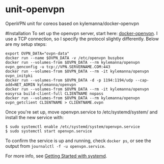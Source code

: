 # unit-openvpn
OpenVPN unit for coreos based on kylemanna/docker-openvpn

#Installation
To set up the openvpn server, start here:
[docker-openvpn](https://github.com/kylemanna/docker-openvpn). I use a TCP
connection, so I specify the protocol slightly differently. Below are my setup
steps:

    export OVPN_DATA="ovpn-data"
    docker run --name $OVPN_DATA -v /etc/openvpn busybox
    docker run --volumes-from $OVPN_DATA --rm kylemanna/openvpn ovpn_genconfig -u tcp://VPN.SERVERNAME.COM:443
    docker run --volumes-from $OVPN_DATA --rm -it kylemanna/openvpn ovpn_initpki
    docker run --volumes-from $OVPN_DATA -d -p 1194:1194/udp --cap-add=NET_ADMIN kylemanna/openvpn
    docker run --volumes-from $OVPN_DATA --rm -it kylemanna/openvpn easyrsa build-client-full CLIENTNAME nopass
    docker run --volumes-from $OVPN_DATA --rm kylemanna/openvpn ovpn_getclient CLIENTNAME > CLIENTNAME.ovpn

Once you're set up, move openvpn.service to /etc/systemd/system/ and install the new service with:

    $ sudo systemctl enable /etc/systemd/system/openvpn.service
    $ sudo systemctl start openvpn.service

To confirm the service is up and running, check `docker ps`, or see the output
from `journalctl -f -u openvpn.service`.

For more info, see [Getting Started with systemd](https://coreos.com/docs/launching-containers/launching/getting-started-with-systemd/).
